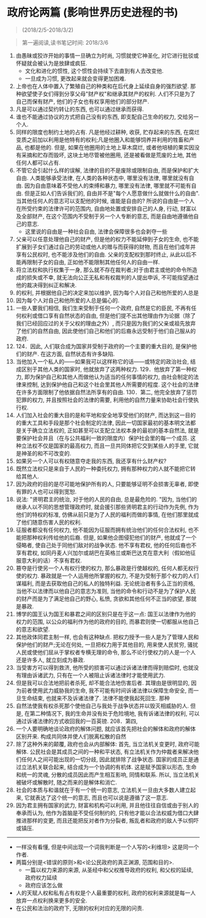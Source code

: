 # 政府论两篇 (影响世界历史进程的书)

> (2018/2/5-2018/3/2)

> 第一遍阅读,读书笔记时间: 2018/3/6

1. 由愚昧或狡诈开始的事情一旦确立为时尚, 习惯就使它神圣化, 对它进行批驳或怀疑就会被认为是放肆或疯狂. 
    * 文化和进化的惯性, 这个惯性会持续下去直到有人去改变他. 
    * 一旦成为习惯, 更改起来就会变得更加困难.
2. 上帝也在人体中置入了繁殖自己的种类和在后代身上延续自身的强烈欲望. 那种欲望使子女们得到分享父母"财产权"和继承其财产的权利. 人们不只是为了自己而保有财产, 他们的子女也有权享用他们的部分财产. 
3. 凡是可以通过契约转让的东西, 也可以通过继承而获得. 
4. 谁也不能通过协议的方式把自己没有的东西, 即支配自己生命的权力, 交给另一个人. 
5. 同样的限度也制约土地的占有. 凡是他经过耕种, 收获, 贮存起来的东西, 在腐烂变质之前加以利用是他特有的权利;凡是他圈入和能够饲养并利用的牲畜和产品, 也都是他的. 但是, 如果在他圈用的土地上草木腐烂, 或者他培植的果实因没有采摘和贮存而毁坏, 这块土地尽管被他圈用, 还是被看做是荒废的土地, 其他任何人都可以占有. 
6. 不管它会引起什么样的误解, 法律的目的不是废除或限制自由, 而是保护和扩大自由. 人类能够承受法律, 在人类的各种状态中, 哪里没有法律, 哪里就没有自由. 因为自由意味着不受他人的束缚和暴力, 哪里没有法律, 哪里就不可能有自由. 但是正如人们告诉我们的, 自由并不是"每个人愿意做什么就做什么的自由". 当其他任何人的意志可以支配他的时候, 谁能是自由的? 所说的自由是一个人在所受约束的法律许可的范围内, 自由地处置或安排自己的人身, 行动, 财富以及全部财产, 在这个范围内不受制于另一个人专断的意志, 而是自由地遵循他自己的意志. 
    * 这里说的自由是一种社会自由, 法律会保障很多也会剥夺一些
7. 父亲可以任意处理他自己的财产, 但是他的权力不能延伸到子女的生命, 也不能扩展到子女们通过自己的劳动或他人的赠与而获得的财物, 而且在他们成年并享有公民权时, 也不能涉及他们的自由. 父亲的支配权到那时终止, 从此以后不能再限制子女的自由, 正如他不能限制其他任何人的自由一样. 
9. 将立法权和执行权集于一身, 那么就不存在裁判者;对于由君主或他的命令所造成的损失或不幸, 就无法向公正无私和有权裁判的人提出申诉, 不可能指望通过他的裁决得到纠正和解决. 
10. 的权利, 并根据他自己的决定来加以维护, 因为每个人对自己和他所爱的人总是
11. 因为每个人对自己和他所爱的人总是偏心的. 
12. 一些人要我们相信, 我们生来受制于任何一个政府, 自然是它的臣民, 不再有任何权利或借口享有自然状态的自由, 但是他们提不出其他理由作为论据（除了我们已经回应过的关于父权的理由之外）, 而只是因为我们的父亲或祖先放弃了他们的自然自由, 因此使他们自己和他们的后裔永远受制于他们自己服从的政府. 
13. 124．因此, 人们联合成为国家并受制于政府的一个主要的重大目的, 是保护他们的财产. 在这方面, 自然状态有许多缺陷. 
14. 当他加入一个私人的——如果我可以这样称它的话——或特定的政治社会, 结成区别于其他人类的国家时, 他就放弃了这两种权力.  129．他放弃了第一种权力, 即为保护自己和其他人而做他认为适当的任何事情的权力, 由社会制定的法律来控制, 达到保护他自己和这个社会里其他人所需要的程度. 这个社会的法律在许多方面限制了他依据自然法所享有的自由.  130．第二, 他完全放弃了惩罚犯罪的权力, 并且按照社会的法律的需要, 利用他的自然力量来协助社会行使执行权. 
15. 人们加入社会的重大目的是和平地和安全地享受他们的财产, 而达到这一目的的重大工具和手段是那个社会制定的法律, 因此一切国家最初的基本明文法都是关于确立立法权的, 正如甚至可以支配立法权本身的最初的基本自然法, 就是要保护社会并且（在与公共福利一致的限度内）保护社会里的每一个成员. 这种立法权不仅是国家的最高权力, 而且一旦共同体把它交到某些人的手里, 它就是神圣的和不可改变的. 
16. 如果另一个人可以有权随意夺走我的东西, 我还享有什么财产权? 
17. 既然立法权只是来自于人民的一种委托权力, 拥有那种权力的人就不能把它转给其他人. 
18. 因为政府的目的是尽可能地保护所有的人, 只要能够证明不会损害无辜者, 即使有罪的人也可以得到宽恕. 
19. 说法: "贤明君主的统治, 对于他的人民的自由, 总是最危险的. "因为, 当他们的继承人以不同的思想管理政府时, 就会援引那些贤明君主的行动作为先例, 作为他们的特权的标准, 仿佛从前只是为了人民的福利而做的事情, 在他们那里就成了他们随意伤害人民的权利. 
20. 征服者都没有任何权力, 他不能因为征服而拥有统治他们的任何合法权利, 也不能把那种权利传给他的后裔. 但是, 如果他企图侵犯他们的财产, 他就成了一个侵略者, 使自己处于同他们敌对的战争状态. 他不享有君权, 他的任何后裔也不享有君权, 如同丹麦人兴加尔或胡巴在英格兰或斯巴达克在意大利（假如他征服意大利的话）不享有君权. 
21. 篡夺是行使另一个人有权行使的权力, 那么暴政是行使越权的, 任何人都无权行使的权力. 暴政就是一个人运用他所掌握的权力, 不是为受制于那个权力的人们谋福利, 而是去获取他自己的私人的独特利益. 无论统治者有多么正当的资格, 当他不以法律而以他自己的意志为准则, 当他的命令和行动不是为了保护人民的财产而是为了满足他自己的野心, 私愤, 贪欲和其他任何不正当的欲望, 那就是暴政. 
22. 博学的国王认为国王和暴君之间的区别只是在于这一点: 国王以法律作为他的权力的范围, 以公众的福利作为他的政府的目的, 而暴君则使一切都服从他自己的意志和欲望. 
23. 其他政体同君主制一样, 也会有这种缺点. 把权力授予一些人是为了管理人民和保护他们的财产;无论在何处, 一旦把权力用于其他目的, 用来使人民贫穷, 骚扰人民或使他们屈从于掌权者专横无理的命令, 那么不论行使权力的人是一个人还是许多人, 就立刻成为暴政. 
24. 当受害方可以得到救济, 他所受的损害可以通过诉诸法律而得到赔偿时, 也就没有理由诉诸武力, 只有在一个人被阻止诉诸法律时才能使用武力. 
25. 但是我可以合法地把前者杀死, 却不能合法地伤害后者. 其理由是很明显的, 因为前者使用武力威胁我的生命, 我不可能有时间诉诸法律以保障生命安全, 而一旦生命结束, 也就来不及诉诸法律了. 法律不能使我起死回生. 那种
26. 自然法使我有权杀死那个使他自己与我处于战争状态并以毁灭相威胁的人. 但是, 在第二种情况下, 我的生命并没有处于危险境地, 我有诉诸法律的权利, 可以通过诉诸法律的方式收回我的一百英镑.  208．第四, 
27. 一个人要明确地谈论政府的解体问题, 就应该首先把社会的解体和政府的解体区别开来. 构成共同体并使人们脱离松散的自然
28. 除了这种外来的颠覆, 政府也会从内部解体:  首先, 当立法机关变更时, 政府可能解体. 公民社会是其成员之间的一种和平状态, 有立法机关作为仲裁者来解决他们任何人之间可能出现的一切分歧, 因此就排除了战争状态. 国家的成员正是通过立法机关联合起来, 结合成为一个协调的有机体. 这是赋予国家以形态, 生命和统一的灵魂, 分散的成员因此而产生相互影响, 同情和联系. 所以, 当立法机关被破坏或解散时, 随之而来的是解体和消亡. 
29. 社会的本质与和谐就在于有一个统一的意志, 立法机关一旦由大多数人建立起来, 它就表达了这个统一的意志, 而且也可以说是遵循了这一意志. 
30. 因为君主拥有国家的武力, 财富和机构可以利用, 并且他往往自信或由于别人的奉承而认为, 他作为首脑是不受任何制约的, 只有他才能以合法权威为借口大肆推进那样的变更, 而且还能把反对者作为分裂者, 叛乱者和政府的敌人予以恫吓或镇压. 

---- 

* 一样没有看懂, 但是中间出现一个词我判断是一个人写的<利维坦> 这是同一个作者. 
* 两篇分别是<错误的原则>和<论公民政府的真正渊源, 范围和目的>. 
    * 一篇以权力来源的来源, 从圣经中和父权推导政府的权利, 和父权的延续, 政府权力延续
    * 政府应该怎么做
* 人的天赋人权和私有占有权是个人最重要的权利, 政府的权利来源就是每一人放弃一点权利换来更多的安全.
* 在公民和法治的政府下, 无限的权利对应的无限的问责.

